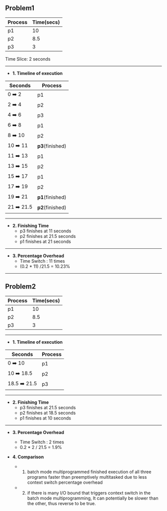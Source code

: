 Problem1
--------
|Process|Time(secs)|
|-------|----------|
|p1|10|
|p2|8.5|
|p3|3| 
Time Slice: 2 seconds

***************************
* **1. Timeline of execution**

|Seconds|Process|
|-------|-------|
|0 :arrow_right: 2|p1|
|2 :arrow_right: 4|p2|
|4 :arrow_right: 6|p3|
|6 :arrow_right: 8|p1|
|8 :arrow_right: 10|p2|
|10 :arrow_right: 11|**p3**(finished)|
|11 :arrow_right: 13|p1|
|13 :arrow_right: 15|p2|
|15 :arrow_right: 17|p1|
|17 :arrow_right: 19|p2|
|19 :arrow_right: 21|**p1**(finished)|
|21 :arrow_right: 21.5|**p2**(finished)|

***************************
* **2. Finishing Time**
  * p3 finishes at 11 seconds
  * p2 finishes at 21.5 seconds
  * p1 finishes at 21 seconds

***************************
* **3. Percentage Overhead**
  - Time Switch : 11 times
  - (0.2 * 11) /21.5 = 10.23% 

***************************

Problem2
---------
|Process|Time(secs)|
|-------|----------|
|p1|10|
|p2|8.5|
|p3|3| 

***************************
* **1. Timeline of execution**

|Seconds|Process|
|-------|-------|
|0 :arrow_right: 10|p1|
|10 :arrow_right: 18.5|p2|
|18.5 :arrow_right: 21.5|p3|

********************************
* **2. Finishing Time**
  * p3 finishes at 21.5 seconds
  * p2 finishes at 18.5 seconds
  * p1 finishes at 10 seconds
  

****************************

* **3. Percentage Overhead**
  - Time Switch : 2 times
  - 0.2 * 2 / 21.5 = 1.9%
  

* **4. Comparison**
  -  1. batch mode multiprogrammed finished execution of all three programs faster than preemptively multitasked due to less context switch percentage overhead
  -  2. if there is many I/O bound that triggers context switch in the batch mode multiprogramming, It can potentially be slower than the other, thus reverse to be true.

